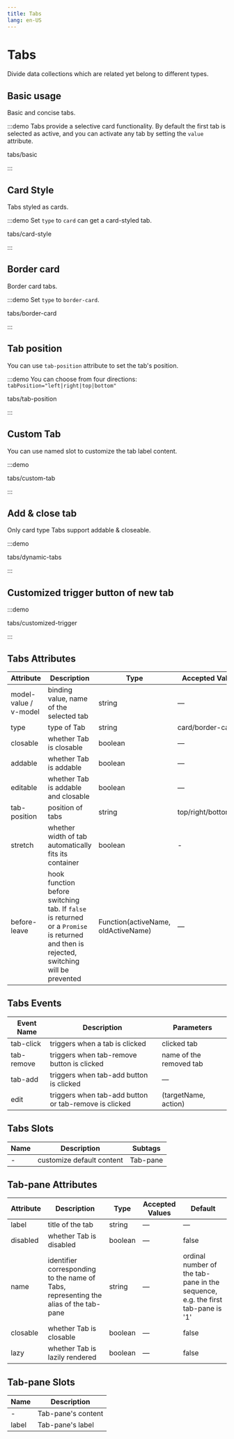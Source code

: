 ```yaml
---
title: Tabs
lang: en-US
---
```


# Tabs

Divide data collections which are related yet belong to different types.

## Basic usage

Basic and concise tabs.

:::demo Tabs provide a selective card functionality. By default the first tab is selected as active, and you can activate any tab by setting the `value` attribute.

tabs/basic

:::

## Card Style

Tabs styled as cards.

:::demo Set `type` to `card` can get a card-styled tab.

tabs/card-style

:::

## Border card

Border card tabs.

:::demo Set `type` to `border-card`.

tabs/border-card

:::

## Tab position

You can use `tab-position` attribute to set the tab's position.

:::demo You can choose from four directions: `tabPosition="left|right|top|bottom"`

tabs/tab-position

:::

## Custom Tab

You can use named slot to customize the tab label content.

:::demo

tabs/custom-tab

:::

## Add & close tab

Only card type Tabs support addable & closeable.

:::demo

tabs/dynamic-tabs

:::

## Customized trigger button of new tab

:::demo

tabs/customized-trigger

:::

## Tabs Attributes

| Attribute             | Description                                                                                                                             | Type                                | Accepted Values       | Default           |
| --------------------- | --------------------------------------------------------------------------------------------------------------------------------------- | ----------------------------------- | --------------------- | ----------------- |
| model-value / v-model | binding value, name of the selected tab                                                                                                 | string                              | —                     | name of first tab |
| type                  | type of Tab                                                                                                                             | string                              | card/border-card      | —                 |
| closable              | whether Tab is closable                                                                                                                 | boolean                             | —                     | false             |
| addable               | whether Tab is addable                                                                                                                  | boolean                             | —                     | false             |
| editable              | whether Tab is addable and closable                                                                                                     | boolean                             | —                     | false             |
| tab-position          | position of tabs                                                                                                                        | string                              | top/right/bottom/left | top               |
| stretch               | whether width of tab automatically fits its container                                                                                   | boolean                             | -                     | false             |
| before-leave          | hook function before switching tab. If `false` is returned or a `Promise` is returned and then is rejected, switching will be prevented | Function(activeName, oldActiveName) | —                     | —                 |

## Tabs Events

| Event Name | Description                                           | Parameters              |
| ---------- | ----------------------------------------------------- | ----------------------- |
| tab-click  | triggers when a tab is clicked                        | clicked tab             |
| tab-remove | triggers when tab-remove button is clicked            | name of the removed tab |
| tab-add    | triggers when tab-add button is clicked               | —                       |
| edit       | triggers when tab-add button or tab-remove is clicked | (targetName, action)    |

## Tabs Slots

| Name | Description               | Subtags  |
| ---- | ------------------------- | -------- |
| -    | customize default content | Tab-pane |

## Tab-pane Attributes

| Attribute | Description                                                                          | Type    | Accepted Values | Default                                                                        |
| --------- | ------------------------------------------------------------------------------------ | ------- | --------------- | ------------------------------------------------------------------------------ |
| label     | title of the tab                                                                     | string  | —               | —                                                                              |
| disabled  | whether Tab is disabled                                                              | boolean | —               | false                                                                          |
| name      | identifier corresponding to the name of Tabs, representing the alias of the tab-pane | string  | —               | ordinal number of the tab-pane in the sequence, e.g. the first tab-pane is '1' |
| closable  | whether Tab is closable                                                              | boolean | —               | false                                                                          |
| lazy      | whether Tab is lazily rendered                                                       | boolean | —               | false                                                                          |

## Tab-pane Slots

| Name  | Description        |
| ----- | ------------------ |
| -     | Tab-pane's content |
| label | Tab-pane's label   |
